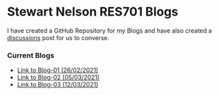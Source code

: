 # Stewart Nelson RES701 Blogs

I have created a GitHub Repository for my Blogs and have also created a [discussions](https://github.com/StewartNZ/RES701-Blogs/discussions/1) post for us to converse.

### Current Blogs
- [Link to Blog-01 (26/02/2021)](https://stewartnz.github.io/RES701-Blogs/Blogs/Blog-01)
- [Link to Blog-02 (05/03/2021)](https://stewartnz.github.io/RES701-Blogs/Blogs/Blog-02)
- [Link to Blog-03 (12/03/2021)](https://stewartnz.github.io/RES701-Blogs/Blogs/Blog-03)
